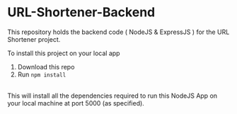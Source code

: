 # URL-Shortener-Backend

This repository holds the backend code ( NodeJS & ExpressJS ) for the URL Shortener project.

To install this project on your local app

1. Download this repo
2. Run `npm install`
<br/>
This will install all the dependencies required to run this NodeJS App on your local machine at port 5000 (as specified).
